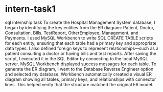# intern-task1
sql internship task
To create the Hospital Management System database, I began by identifying the key entities from the ER diagram: Patient, Doctor, Consultation, Bills, TestReport, OtherEmployee, Management, and Payments. I used MySQL Workbench to write SQL CREATE TABLE scripts for each entity, ensuring that each table had a primary key and appropriate data types. I also defined foreign keys to represent relationships—such as a patient consulting a doctor or having bills and test reports. After saving the script, I executed it in the SQL Editor by connecting to the local MySQL server. MySQL Workbench displayed success messages for each table. 
To generate the ER diagram, I went to the Database  Reverse Engineer option and selected my database. Workbench automatically created a visual ER diagram showing all tables, primary keys, and relationships with connector lines. This helped verify that the structure matched the original ER model.
